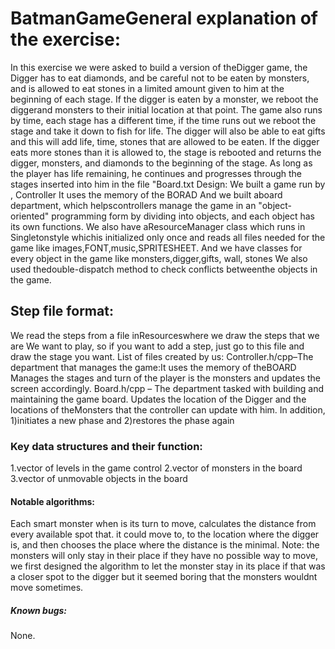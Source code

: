 # BatmanGameGeneral explanation of the exercise:
In this exercise we were asked to build a version of theDigger game, the Digger has to eat diamonds, and be careful not to be eaten by monsters, and is allowed to eat stones in a limited amount given to him at the beginning of each stage. If the digger is eaten by a monster, we reboot the diggerand monsters to their initial location at that point.
The game also runs by time, each stage has a different time, if the time runs out we reboot the stage and take it down to fish for life. 
The digger will also be able to eat gifts and this will add life, time, stones that are allowed to be eaten.
If the digger eats more stones than it is allowed to, the stage is rebooted and returns the digger, monsters, and diamonds to the beginning of the stage.
As long as the player has life remaining, he continues and progresses through the stages inserted into him in the file "Board.txt
Design:
We built a game run by , Controller It uses the memory of the BORAD
And we built aboard department, which helpscontrollers manage the game in an "object-oriented" programming form by dividing into objects, and each object has its own functions.
We also have aResourceManager class which runs in Singletonstyle whichis initialized only once and reads all files needed for the game like images,FONT,music,SPRITESHEET.
And we have classes for every object in the game like monsters,digger,gifts, wall, stones
We also used thedouble-dispatch method to check conflicts betweenthe objects in the game.

## Step file format:
We read the steps from a file inResourceswhere we draw the steps that we are
We want to play, so if you want to add a step, just go to this file and draw the stage you want.
List of files created by us:
Controller.h/cpp–The department that manages the game:It uses the memory of theBOARD
Manages the stages and turn of the player is the monsters and updates the screen accordingly.
Board.h/cpp – The department tasked with building and maintaining the game board.
Updates the location of the Digger and the locations of theMonsters that the controller can update with him.
In addition, 1)initiates a new phase and 2)restores the phase again


### Key data structures and their function:
1.vector of levels in the game control
2.vector of monsters in the board
3.vector of unmovable objects in the board

#### Notable algorithms:
Each smart monster when is its turn to move, calculates the distance from every available spot that.
 it could move to, to the location where the digger is, and then chooses the place where the distance is the minimal.
 Note: the monsters will only stay in their place if they have no possible way to move, we first designed
 the algorithm to let the monster stay in its place if that was a closer spot to the digger but it seemed
 boring that the monsters wouldnt move sometimes.

##### Known bugs:
None.
